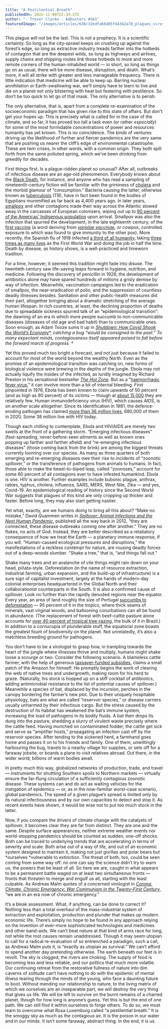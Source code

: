 ```yaml
---
title: "A Pestilential Breath"
publishedOn: 2022-11-08T22:34:37Z
author: "- Trevor Clarke - Adbusters #161"
featuredImage: "/images/articles/636c32edfa66485f44342a78_plagues_virus_pandemic_600.gif"
---
```


This plague will not be the last. This is not a prophecy. It is a scientific certainty. So long as the city-sprawl keeps on crushing up against the forest’s edge, so long as extractive industry treads farther into the hotbeds of contagion that are the deepest wilds, so long as highways and airlines, supply chains and shipping routes link those hotbeds to more and more remote corners of the human-inhabited world — in short, so long as things go on as usual, there will be more disease, disruption, and death. What’s more, it will all strike with greater and less manageable frequency. There is little indication that medicine will be able to keep up. Barring nuclear annihilation or Earth-swallowing war, we’ll simply have to learn to live and die on a planet not only blistering with heat but festering with pestilence. So don’t be too quick to let go of that mask. The only alternative is to perish. 

The only alternative, that is, apart from a complete re-examination of the socioeconomic paradigm that has given rise to this state of affairs. But don’t get your hopes up. This is precisely what is called for in the case of the climate, and so far, it has proved too tall a task even (or rather *especially*) for some of the most formidable concentrations of power and resources humanity has yet known. This is no coincidence. The kinds of ventures driving up the likelihood of further and fiercer pandemics are the very same that are pushing us nearer the cliff’s edge of environmental catastrophe. These are twin crises, in other words, with a common origin. They both spill forth from the same polluted spring, which we’ve been drinking from greedily for decades. 

First things first. Is a plague-ridden planet so unusual? After all, outbreaks of infectious disease are an age-old phenomenon. Everybody knows about the [Black Death](https://www.britannica.com/event/Black-Death), for instance, and anyone who has read a sampling of nineteenth-century fiction will be familiar with the griminess of [cholera](https://www.britannica.com/science/cholera) and the morbid glamour of “consumption.” Bacteria causing the latter, otherwise known as [tuberculosis](https://jmvh.org/article/history-of-tuberculosis-part-1-phthisis-consumption-and-the-white-plague/) (TB), have in fact been found in the bodies of Egyptians mummified as far back as 4,400 years ago. In later years, [smallpox](https://www.britannica.com/science/smallpox) and other contagions made their way across the Atlantic stowed away in the carcasses of European colonisers, wiping out up to [90 percent of the Americas’ Indigenous population](https://www.businessinsider.com/climate-changed-after-europeans-killed-indigenous-americans-2019-2) upon arrival. Smallpox was also the infection that spurred the development, in the late eighteenth century, of the [first vaccine](https://www.nybooks.com/articles/2019/05/23/anti-vax-resistance-immunity/) (a word deriving from [*variolae vaccinae*](https://www.sciencefriday.com/articles/the-origin-of-the-word-vaccine/), or cowpox, controlled exposure to which was found to give immunity to the other pox). More recently, the Spanish flu of 1918 infected [a third of all humanity](https://www.cdc.gov/flu/pandemic-resources/1918-pandemic-h1n1.html), taking [three times as many lives](https://www.history.com/news/world-war-i-1918-pandemic-memorials) as the First World War and doing the job in half the time. Death by disease, as history shows, is a well-practiced and timeworn tradition. 

For a time, however, it seemed this tradition might fade into disuse. The twentieth century saw life-saving leaps forward in hygiene, nutrition, and medicine. Following the discovery of penicillin in 1928, the development of antibiotics alone may have spared hundreds of millions a grisly demise by way of infection. Meanwhile, vaccination campaigns led to the eradication of smallpox, the near-eradication of polio, and the suppression of countless deadly illnesses besides. Sanitation and other public-health measures did their part, altogether bringing about a dramatic stretching of the average human lifespan. In rich countries, at least, the declining proportion of deaths due to spreadable sickness spurred talk of an “epidemiological transition”: the dawning of an era in which more people succumb to non-communicable diseases (diseases of old age and bad habit) than to communicable ones. Soon enough, as Adam Tooze sums it up in [*Shutdown: How Covid Shook the World’s Economy*](https://www.penguinrandomhouse.com/books/669575/shutdown-by-adam-tooze/)*, *catching a bug “would be consigned to the past.” To many expectant minds, contagiousness itself appeared poised to fall before the forward march of progress.* *

Yet this proved much too bright a forecast, and not just because it failed to account for most of the world beyond the wealthy North. Even as the promise of an epidemiological transition was catching on, new forms of biological violence were brewing in the depths of the jungle. Ebola may not actually liquify the insides of the infected, as luridly imagined by Richard Preston in his sensational bestseller [*The Hot Zone*](https://www.penguinrandomhouse.com/books/133843/the-hot-zone-by-richard-preston/). But as a “[haemorrhagic fever virus](https://www.hopkinsmedicine.org/ebola/about-the-ebola-virus.html),” it can involve more than a bit of internal bleeding. First pinpointed in 1976, Ebola has been known to claim upwards of 50 percent (and as high as 90 percent) of its victims — though at [about 15,000](https://www.ncbi.nlm.nih.gov/pmc/articles/PMC7326525/) they are relatively few. Human immunodeficiency virus (HIV), which causes AIDS, is on another scale altogether. Since its identification in 1981, the defence-eroding pathogen has claimed [more than 36 million lives](https://www.who.int/data/gho/data/themes/hiv-aids), 680,000 of them in 2020. Some 38 million live with HIV today. 

Though each chilling to contemplate, Ebola and HIV/AIDS are merely two swells at the front of a gathering storm. “Emerging infectious diseases” (fast-spreading, never-before-seen ailments as well as known ones popping up farther and farther afield) and “re-emerging infectious diseases” (those coming back from the brink) are among the biggest threats currently looming over our species. As many as three quarters of both emerging and re-emerging diseases owe their rise to incidents of “zoonotic spillover,” or the transference of pathogens from animals to humans. In fact, those able to make the beast-to-biped leap, called “zoonoses,” account for some 60 percent of all contagions ever to have infested humankind. Ebola is one. HIV is another. Further examples include bubonic plague, anthrax, rabies, typhus, cholera, influenza, SARS, MERS, West Nile, Zika — and yes, Covid-19. An epidemiological reading of history since the Second World War suggests that plagues of this kind are only cropping up thicker and faster. Before long, they may also start getting nastier. 

Yet what, exactly, are we humans doing to bring all this about? “Make no mistake,” David Quammen writes in [*Spillover: Animal Infections and the Next Human Pandemic*](https://wwnorton.com/books/spillover/), published all the way back in 2012, “they are connected, these disease outbreaks coming one after another.” They are no flukes, no acts of God. Instead, they are better described as a retaliatory consequence of how we treat the Earth — a planetary immune response, if you will. “Human-caused ecological pressures and disruptions,” the manifestations of a reckless contempt for nature, are rousing deadly forces out of a deep-woods slumber. “Shake a tree,” that is, “and things fall out.” 

Shake many trees and an avalanche of vile things might rain down on your head, piñata-style. Deforestation (in the name of resource extraction, industrial farming, urban expansion, and the build-up of infrastructure) is a sure sign of capitalist investment, largely at the hands of modern-day colonial enterprises headquartered in the Global North and their collaborationist counterparts in the South. It is also a confirmed cause of spillover. Look no further than the rapidly denuded regions near the equator. Every year, an area of land roughly the size of Portugal [succumbs to deforestation](https://ourworldindata.org/deforestation) — 95 percent of it in the tropics, where thick seams of minerals, vast virginal woods, and ballooning conurbations can all be found in abundance. (The replacement of forest with beef-cattle pasture alone accounts for [over 40 percent of tropical tree-razing](https://ourworldindata.org/drivers-of-deforestation), the bulk of it in Brazil.) In addition to a cornucopia of plunderable stuff, the equatorial zone boasts the greatest fount of biodiversity on the planet. Not unrelatedly, it’s also a matchless breeding ground for pathogens. 

You don’t have to be a virologist to grasp how, in trampling towards the heart of the jungle where illnesses thrive and multiply, humans might shake loose a scourge or two. Consider the following scenario. A blameless cattle farmer, with the help of generous [taxpayer-funded subsidies](https://news.mongabay.com/2020/05/brazilian-taxpayers-subsidizing-amazon-clearing-cattle-ranches-study-shows/#:~:text=One%20in%20every%2010%20pieces,credit%2C%20and%20even%20debt%20forgiveness.), claims a small patch of the Amazon for himself. He promptly begins the work of clearing the web of native trees and undergrowth, making room for his herd to graze. (Naturally, his stock is hopped up on a stiff cocktail of antibiotics, adding antimicrobial resistance to the list of potential causes of spillover.) Meanwhile a species of bat, displaced by the incursion, perches in the canopy bordering the farmer’s new plot. Due to their uniquely hospitable physiology, bats are what are called “reservoir species,” or disease carriers usually unharmed by their infectious cargo. But the stress caused by the destruction of its habitat has weakened the bat’s immune system, increasing the load of pathogens in its bodily fluids. A bat then drops its dung into the pasture, shedding a slurry of virulent waste precisely where the cattle feed. Having munched on contaminated fodder, the cattle get sick and serve as “amplifier hosts,” propagating an infection cast off by the reservoir species. After tending to the sickened herd, a farmhand goes home and passes it on to his friends and family. One of them, unwittingly harbouring the bug, travels to a nearby village for supplies, or sets off for a faraway jobsite, or boards a plane to visit relatives abroad. Out there, in the wider world, billions of warm bodies await. 

In pretty much this way, globalized networks of production, trade, and travel — instruments for shuttling Southern spoils to Northern markets — virtually ensure the far-flung circulation of a sufficiently contagious zoonotic disease. These systems can and do act as waiting vehicles for the instigation of epidemics — or, as in the now-familiar worst-case scenario, global pandemics. The speed of a given plague’s spread is limited only by its natural infectiousness and by our own capacities to detect and stop it. As recent events have shown, it would be wise not to put too much stock in the latter. 

Now, if you compare the drivers of climate change with the catalysts of spillover, it becomes clear they are far from distinct. They are one and the same. Despite surface appearances, neither extreme weather events nor world-stopping pandemics should be counted as sudden, one-off shocks. Both can be traced to underlying trends that are accelerating in terms of severity and scale. Both arise out of a way of life, and out of an economic system designed to maintain it, making not just gorillas and polar bears but *ourselves *vulnerable to extinction. The threat of both, too, could be seen coming from some way off: no one can say the science didn’t try to warn us, the powers that be least of all. So here we are, caught in what appears to be a permanent battle waged on at least two simultaneous fronts — fronts that threaten to merge and engulf us all, starting with the least culpable. As Andreas Malm quotes of a concerned virologist in [*Corona, Climate, Chronic Emergency: War Communism in the Twenty-First Century*](https://www.versobooks.com/books/3704-corona-climate-chronic-emergency), “we are in an era now of chronic emergency.” 

It’s a bleak assessment. What, if anything, can be done to correct it? Nothing less than a total overhaul of the mass-industrial system of extraction and exploitation, production and plunder that makes up modern economic life. There’s simply no hope to be found in any approach relying on the invention of ever-more sophisticated technologies and medicines and other band-aids. We can’t beat nature at that kind of arms race for long, not while the root causes remain unaddressed. Though it may seem utopian to call for a radical re-evaluation of so entrenched a paradigm, such a call, as Andreas Malm puts it, is “exactly as utopian as survival.” We can’t afford to spend another day pretending otherwise. The earth beneath our feet is in revolt. The sky is clogged, the rivers are choking. The supply of food is becoming less and less reliable, and our politics that much more volatile. Our continuing retreat from the restorative fullness of nature into dim caverns of solitude can’t have nothing to do with the epidemic of mental illness tearing through the minds of the young, who face a daunting future to boot. Without mending our relationship to nature, to the living matrix of which we ourselves are an inseparable part, we will destroy the very thing that gives us life. We will be left to survive on the burnt remains of a charred planet, though for how long is anyone’s guess. Yet this is but the end of one path. We can still find it within ourselves to forge others. To do so, we must learn to overcome what Rosa Luxemburg called “a pestilential breath.” It is the smoggy sky as much as the contagious air. It is the poison in our water and in our minds. It isn’t some faraway, abstract thing. In the end, it is *us*.